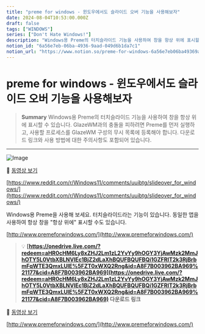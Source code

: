 ```yaml
---
title: "preme for windows - 윈도우에서도 슬라이드 오버 기능을 사용해보자"
date: 2024-08-04T10:53:00.000Z
draft: false
tags: ["WINDOWS"]
series: ["Don't Hate Windows!"]
description: "Windows용 Preme의 터치슬라이드 기능을 사용하여 창을 항상 위에 표시할 수 있습니다. GlazeWM과의 충돌을 피하려면 Preme를 먼저 실행하고, 사용할 프로세스를 GlazeWM 구성의 무시 목록에 등록해야 합니다. 다운로드 링크와 사용 방법에 대한 주의사항도 포함되어 있습니다."
notion_id: "6a56e7eb-06ba-4936-9aad-049d6b1da7c1"
notion_url: "https://www.notion.so/preme-for-windows-6a56e7eb06ba49369aad049d6b1da7c1"
---
```


# preme for windows - 윈도우에서도 슬라이드 오버 기능을 사용해보자

> **Summary**
> Windows용 Preme의 터치슬라이드 기능을 사용하여 창을 항상 위에 표시할 수 있습니다. GlazeWM과의 충돌을 피하려면 Preme를 먼저 실행하고, 사용할 프로세스를 GlazeWM 구성의 무시 목록에 등록해야 합니다. 다운로드 링크와 사용 방법에 대한 주의사항도 포함되어 있습니다.

---

![Image](https://prod-files-secure.s3.us-west-2.amazonaws.com/09ccd4d5-876c-4bba-bbdf-cc77a0a11257/376c4829-07b9-439e-b0fa-00caeb8098fc/image.png?X-Amz-Algorithm=AWS4-HMAC-SHA256&X-Amz-Content-Sha256=UNSIGNED-PAYLOAD&X-Amz-Credential=ASIAZI2LB466QVOZJOZV%2F20250724%2Fus-west-2%2Fs3%2Faws4_request&X-Amz-Date=20250724T115558Z&X-Amz-Expires=3600&X-Amz-Security-Token=IQoJb3JpZ2luX2VjEAMaCXVzLXdlc3QtMiJHMEUCIQDo3K7oqYNIs8dC1HpOSsIIuWliVLxUoBOzbKexSEp3TAIgEx7xwJVCGuU6od8A5r0cwm0lBIpzC6G6M9qAdDihrwoq%2FwMILBAAGgw2Mzc0MjMxODM4MDUiDP94JtjxfVvjDD9E8SrcAxWRdXhCZ0JVseQpSz6173wqtZHETJIiP%2BnDdxyZCbrzoeznaJsE%2BGZfn1uujA9h7v4LFVmy%2BiLaai1GigbIgJtVB6nm82f7sL7VTkq%2B3pV22Z9OXiDe9%2B9fPqn8Rej8odJOPhCPf7GERXRYXSC9u2BX%2BcOvCaqp12NHgmtIpHYE1QhaLw77exEtYryPU3lVSUfYnhmFhL0syZlZmFog7q9eIxNRYpdTQ8eO9vIdHlIlYl8hrct5GvOmBezi8lw8BuCu0sG0OJEz3Q13mWX5r0P1tmzMV4n%2BuFzw1PdAal7Nb1HSsskM1pKju%2FSeo8MhOiQPpL0yUqBTxSKsXNaBU2Tc4rrx5XSxtxMLnYG50MThbBE0yiN2yE6nDX22u8VPb1%2FrAidgJP7TCNMFEuGGoJkO8nCDoxGOqWks1LoIcxub5e1NruYI3F0pwDD%2F%2B5qOGnyHI%2Bh0ljSoXJ0FiIyevI%2FZi7jqZHQHeMCPuVPmXaVAfL6iCMeWM1GJh93a6XdhYsKg%2Bx0jKBPAOYLUSMo%2F4PEVAj%2FLEV1%2FTi3vTyuBT5A4B8Y0%2BodyVlALFeYN3gTwEjUp8mMYX3ynwlQWc%2BVfgUSww8lvNa21nrYQ5MkUfEsTFQe%2FMzahJyF3hgUyMLibiMQGOqUBmxRpw2KG8vchxbH9gREobyOeD68AR64fF3%2BBWkiM9Zjghl5WefI5UaCqnfCT0ow7ioYKb%2FQEjvTEE5og54Uw5LDiMNhbhfV2qajr6OulkG%2BKjp%2FXhl0hEHNO2tPOASx1ZoRQKlrHhokQ7nQf%2FtCBuKvfc6nPPnse2lhKpEglSJjJkkrm27jVRu3TxLU3XM5ynDH5fpY42S7xKFjzf6uO4L5XlMth&X-Amz-Signature=d3a951b057d5fc7d1eed9a56d538e927b0d35aaeb52f0d36e5be9e538182a9fc&X-Amz-SignedHeaders=host&x-amz-checksum-mode=ENABLED&x-id=GetObject)

🎥 [동영상 보기](https://www.youtube.com/watch?v=dPIrhbhEVng)

[https://www.reddit.com/r/Windows11/comments/uuibtg/slideover_for_windows/](https://www.reddit.com/r/Windows11/comments/uuibtg/slideover_for_windows/)

Windows용 Preme을 사용해 보세요.  터치슬라이드라는 기능이 있습니다.  동일한 앱을 사용하여 항상 창을 "항상 위에" 표시할 수도 있습니다.

[http://www.premeforwindows.com/](http://www.premeforwindows.com/)

> 💡 **[https://onedrive.live.com/?redeem=aHR0cHM6Ly8xZHJ2Lm1zL2YvYy9hOGY3YjAwMzk2MmJhOTY5L0VtbXBLNVlEc1BjZ2dLaXhBQUFBQUFBQi1GZFRIT2k3RjBrbmFqWTE3QmxLUlE%5FZT0xWXQ2Rng&id=A8F7B003962BA969%21177&cid=A8F7B003962BA969](https://onedrive.live.com/?redeem=aHR0cHM6Ly8xZHJ2Lm1zL2YvYy9hOGY3YjAwMzk2MmJhOTY5L0VtbXBLNVlEc1BjZ2dLaXhBQUFBQUFBQi1GZFRIT2k3RjBrbmFqWTE3QmxLUlE%5FZT0xWXQ2Rng&id=A8F7B003962BA969%21177&cid=A8F7B003962BA969) 다운로드 링크**

🎥 [동영상 보기](https://i.imgur.com/h2xGibe.mp4)

[http://www.premeforwindows.com/](http://www.premeforwindows.com/)

